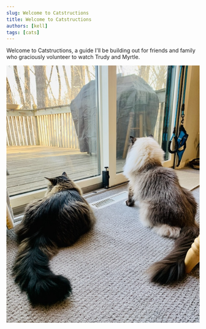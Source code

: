 ```yaml
---
slug: Welcome to Catstructions
title: Welcome to Catstructions
authors: [kell]
tags: [cats]
---
```


Welcome to Catstructions, a guide I'll be building out for friends and family who graciously volunteer to watch Trudy and Myrtle.

![Alt text](/img/girls.jpg)
